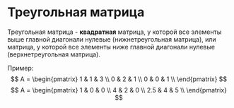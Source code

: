 # Треугольная матрица
Треугольная матрица - **квадратная** матрица, у которой все элементы выше главной диагонали нулевые (нижнетреугольная матрица), или матрица, у которой все элементы ниже главной диагонали нулевые (верхнетреугольная матрица).

Пример:
$$
 A = \begin{pmatrix}
1 & 1 & 3 \\
0 & 2 & 1 \\
0 & 0 & 1 \\
\end{pmatrix}
$$
$$
 A = \begin{pmatrix}
1 & 0 & 0 \\
4 & 2 & 0 \\
2.5 & 4 & 5 \\
\end{pmatrix}
$$